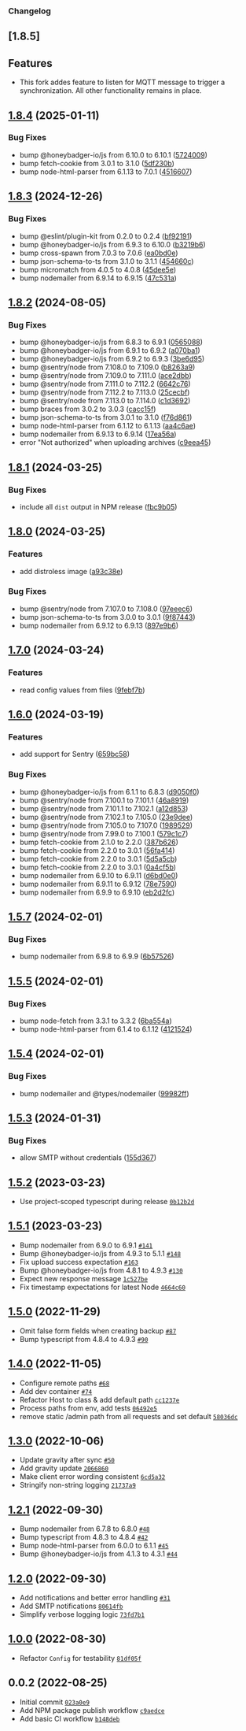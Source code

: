 ### Changelog

## [1.8.5]

## Features
* This fork addes feature to listen for MQTT message to trigger a synchronization.  All other functionality remains in place.


## [1.8.4](https://github.com/mattwebbio/orbital-sync/compare/v1.8.3...v1.8.4) (2025-01-11)


### Bug Fixes

* bump @honeybadger-io/js from 6.10.0 to 6.10.1 ([5724009](https://github.com/mattwebbio/orbital-sync/commit/5724009853d88c7783eff9ab0d4f1197a994db78))
* bump fetch-cookie from 3.0.1 to 3.1.0 ([5df230b](https://github.com/mattwebbio/orbital-sync/commit/5df230bebd268a755bc1c8e85b21244bf7cd6097))
* bump node-html-parser from 6.1.13 to 7.0.1 ([4516607](https://github.com/mattwebbio/orbital-sync/commit/451660723238a132b44de259bf832ac263979f2c))

## [1.8.3](https://github.com/mattwebbio/orbital-sync/compare/v1.8.2...v1.8.3) (2024-12-26)


### Bug Fixes

* bump @eslint/plugin-kit from 0.2.0 to 0.2.4 ([bf92191](https://github.com/mattwebbio/orbital-sync/commit/bf921912c13c2a900cfbd2c17612ff0f8be2765a))
* bump @honeybadger-io/js from 6.9.3 to 6.10.0 ([b3219b6](https://github.com/mattwebbio/orbital-sync/commit/b3219b66fce6af5df03ed929dd8008c9cdbb161d))
* bump cross-spawn from 7.0.3 to 7.0.6 ([ea0bd0e](https://github.com/mattwebbio/orbital-sync/commit/ea0bd0eb5e61bc2baf5b50960780c6e628a29aff))
* bump json-schema-to-ts from 3.1.0 to 3.1.1 ([454660c](https://github.com/mattwebbio/orbital-sync/commit/454660cbdbe681bb06a11b46a52773ed13f5e83e))
* bump micromatch from 4.0.5 to 4.0.8 ([45dee5e](https://github.com/mattwebbio/orbital-sync/commit/45dee5ee690308c58d39a45f7aa682dba884e063))
* bump nodemailer from 6.9.14 to 6.9.15 ([47c531a](https://github.com/mattwebbio/orbital-sync/commit/47c531afed9ab1781527402dee6ac63a636e48e2))

## [1.8.2](https://github.com/mattwebbio/orbital-sync/compare/v1.8.1...v1.8.2) (2024-08-05)


### Bug Fixes

* bump @honeybadger-io/js from 6.8.3 to 6.9.1 ([0565088](https://github.com/mattwebbio/orbital-sync/commit/056508818cf312e3b4a0cef1912f4671be954a71))
* bump @honeybadger-io/js from 6.9.1 to 6.9.2 ([a070ba1](https://github.com/mattwebbio/orbital-sync/commit/a070ba13a5cef05ee55a219549d73302d3a4aea3))
* bump @honeybadger-io/js from 6.9.2 to 6.9.3 ([3be6d95](https://github.com/mattwebbio/orbital-sync/commit/3be6d959c9e2fa2260f5861f1a780c7dc2e74ed7))
* bump @sentry/node from 7.108.0 to 7.109.0 ([b8263a9](https://github.com/mattwebbio/orbital-sync/commit/b8263a9e7b1dbac60e15c44b5e9c650719dac7b5))
* bump @sentry/node from 7.109.0 to 7.111.0 ([ace2dbb](https://github.com/mattwebbio/orbital-sync/commit/ace2dbb286939853cdd6ca99fccd798a1171fa9e))
* bump @sentry/node from 7.111.0 to 7.112.2 ([6642c76](https://github.com/mattwebbio/orbital-sync/commit/6642c76295126cbc25e00a7acc5e68285b235f52))
* bump @sentry/node from 7.112.2 to 7.113.0 ([25cecbf](https://github.com/mattwebbio/orbital-sync/commit/25cecbf584a428926efc2cd29a3b871ce80e8804))
* bump @sentry/node from 7.113.0 to 7.114.0 ([c1d3692](https://github.com/mattwebbio/orbital-sync/commit/c1d3692d14680e20b769e21486e7b183a03ca746))
* bump braces from 3.0.2 to 3.0.3 ([cacc15f](https://github.com/mattwebbio/orbital-sync/commit/cacc15fd617073ea3ddbaa86f31407f1861f0e3d))
* bump json-schema-to-ts from 3.0.1 to 3.1.0 ([f76d861](https://github.com/mattwebbio/orbital-sync/commit/f76d861232da4bda67fb25702225133711d2d98d))
* bump node-html-parser from 6.1.12 to 6.1.13 ([aa4c6ae](https://github.com/mattwebbio/orbital-sync/commit/aa4c6aed19cb65ff09adc229342eea5a467b1590))
* bump nodemailer from 6.9.13 to 6.9.14 ([17ea56a](https://github.com/mattwebbio/orbital-sync/commit/17ea56ab6fb8d08b1576166d027508b6e60b129f))
* error "Not authorized" when uploading archives ([c9eea45](https://github.com/mattwebbio/orbital-sync/commit/c9eea45e6b2a806443375d35a5acad3fa53785d3))

## [1.8.1](https://github.com/mattwebbio/orbital-sync/compare/v1.8.0...v1.8.1) (2024-03-25)


### Bug Fixes

* include all `dist` output in NPM release ([fbc9b05](https://github.com/mattwebbio/orbital-sync/commit/fbc9b059da03b33f02cbe84007958bad3efbd930))

## [1.8.0](https://github.com/mattwebbio/orbital-sync/compare/v1.7.0...v1.8.0) (2024-03-25)


### Features

* add distroless image ([a93c38e](https://github.com/mattwebbio/orbital-sync/commit/a93c38e9b0f71033e5ad6bedf00a4bb67c3c2478))


### Bug Fixes

* bump @sentry/node from 7.107.0 to 7.108.0 ([97eeec6](https://github.com/mattwebbio/orbital-sync/commit/97eeec6bcbbce4a235186518b9b38e7b60d5efbc))
* bump json-schema-to-ts from 3.0.0 to 3.0.1 ([9f87443](https://github.com/mattwebbio/orbital-sync/commit/9f874439dd329a7914cda7f5616386de131ff58e))
* bump nodemailer from 6.9.12 to 6.9.13 ([897e9b6](https://github.com/mattwebbio/orbital-sync/commit/897e9b6f53c535aea8c12c8dd8db01776b6b342c))

## [1.7.0](https://github.com/mattwebbio/orbital-sync/compare/v1.6.0...v1.7.0) (2024-03-24)


### Features

* read config values from files ([9febf7b](https://github.com/mattwebbio/orbital-sync/commit/9febf7bf93639fcd259f18d7d094066dca959655))

## [1.6.0](https://github.com/mattwebbio/orbital-sync/compare/v1.5.7...v1.6.0) (2024-03-19)


### Features

* add support for Sentry ([659bc58](https://github.com/mattwebbio/orbital-sync/commit/659bc58d76314ec90afb39d4562206aa8f236f70))


### Bug Fixes

* bump @honeybadger-io/js from 6.1.1 to 6.8.3 ([d9050f0](https://github.com/mattwebbio/orbital-sync/commit/d9050f0a71862e5e89d2779ea095baa683588a72))
* bump @sentry/node from 7.100.1 to 7.101.1 ([46a8919](https://github.com/mattwebbio/orbital-sync/commit/46a8919434fd3f33441b66b0623da0d4b45e0f8a))
* bump @sentry/node from 7.101.1 to 7.102.1 ([a12d853](https://github.com/mattwebbio/orbital-sync/commit/a12d853dc5cd379368f974c2b35f28a857879bdf))
* bump @sentry/node from 7.102.1 to 7.105.0 ([23e9dee](https://github.com/mattwebbio/orbital-sync/commit/23e9dee2bd457b362c82684217c05d75c387d336))
* bump @sentry/node from 7.105.0 to 7.107.0 ([1989529](https://github.com/mattwebbio/orbital-sync/commit/19895295892f21ef183d573c0b007442990473db))
* bump @sentry/node from 7.99.0 to 7.100.1 ([579c1c7](https://github.com/mattwebbio/orbital-sync/commit/579c1c7ce47311e4686961720132599a6e85b9d3))
* bump fetch-cookie from 2.1.0 to 2.2.0 ([387b626](https://github.com/mattwebbio/orbital-sync/commit/387b6266518a598f0b0fb0fda10d0694d95de7ef))
* bump fetch-cookie from 2.2.0 to 3.0.1 ([56fa414](https://github.com/mattwebbio/orbital-sync/commit/56fa414fa117d80bb49311831abaebc951fe2e31))
* bump fetch-cookie from 2.2.0 to 3.0.1 ([5d5a5cb](https://github.com/mattwebbio/orbital-sync/commit/5d5a5cb9b28f916508c2a4f0c2e353ce14c59116))
* bump fetch-cookie from 2.2.0 to 3.0.1 ([0a4cf5b](https://github.com/mattwebbio/orbital-sync/commit/0a4cf5b7ff647993bb3ebb8abb827b32b53a54c9))
* bump nodemailer from 6.9.10 to 6.9.11 ([d6bd0e0](https://github.com/mattwebbio/orbital-sync/commit/d6bd0e0e275d9c34da42a45e17202d0b7367ea7e))
* bump nodemailer from 6.9.11 to 6.9.12 ([78e7590](https://github.com/mattwebbio/orbital-sync/commit/78e7590d09570068b413bec26f4d41ab44dfd1a1))
* bump nodemailer from 6.9.9 to 6.9.10 ([eb2d2fc](https://github.com/mattwebbio/orbital-sync/commit/eb2d2fc3453e72b1fcf2469c60cb097520321c4f))

## [1.5.7](https://github.com/mattwebbio/orbital-sync/compare/v1.5.6...v1.5.7) (2024-02-01)


### Bug Fixes

* bump nodemailer from 6.9.8 to 6.9.9 ([6b57526](https://github.com/mattwebbio/orbital-sync/commit/6b575269f438808218ae80bda2b9e8d130166917))

## [1.5.5](https://github.com/mattwebbio/orbital-sync/compare/v1.5.4...v1.5.5) (2024-02-01)

### Bug Fixes

* bump node-fetch from 3.3.1 to 3.3.2 ([6ba554a](https://github.com/mattwebbio/orbital-sync/commit/6ba554a793f3a991f144727d431049a5dbe57f80))
* bump node-html-parser from 6.1.4 to 6.1.12 ([4121524](https://github.com/mattwebbio/orbital-sync/commit/4121524617814ce58a9f2e437deea738890b7bc4))

## [1.5.4](https://github.com/mattwebbio/orbital-sync/compare/v1.5.3...v1.5.4) (2024-02-01)


### Bug Fixes

* bump nodemailer and @types/nodemailer ([99982ff](https://github.com/mattwebbio/orbital-sync/commit/99982ff5763e910a70d5a0b5f5c59c59a17cedf7))

## [1.5.3](https://github.com/mattwebbio/orbital-sync/compare/v1.5.2...v1.5.3) (2024-01-31)


### Bug Fixes

* allow SMTP without credentials ([155d367](https://github.com/mattwebbio/orbital-sync/commit/155d3678d61d3e2b003c879cb08a8b63c8c562c6))

## [1.5.2](https://github.com/mattwebbio/orbital-sync/compare/v1.5.1...v1.5.2) (2023-03-23)

- Use project-scoped typescript during release [`0b12b2d`](https://github.com/mattwebbio/orbital-sync/commit/0b12b2d306adf33b4a4e448da1d07a778687f3f6)

## [1.5.1](https://github.com/mattwebbio/orbital-sync/compare/v1.5.1-0...v1.5.1) (2023-03-23)

- Bump nodemailer from 6.9.0 to 6.9.1 [`#141`](https://github.com/mattwebbio/orbital-sync/pull/141)
- Bump @honeybadger-io/js from 4.9.3 to 5.1.1 [`#148`](https://github.com/mattwebbio/orbital-sync/pull/148)
- Fix upload success expectation [`#163`](https://github.com/mattwebbio/orbital-sync/pull/163)
- Bump @honeybadger-io/js from 4.8.1 to 4.9.3 [`#130`](https://github.com/mattwebbio/orbital-sync/pull/130)
- Expect new response message [`1c527be`](https://github.com/mattwebbio/orbital-sync/commit/1c527bec4cb3d17255a2608f4b2130af272e5930)
- Fix timestamp expectations for latest Node [`4664c60`](https://github.com/mattwebbio/orbital-sync/commit/4664c602a12c4ed38662f3b5114da6bfa5428a75)

## [1.5.0](https://github.com/mattwebbio/orbital-sync/compare/v1.4.1-0...v1.5.0) (2022-11-29)

- Omit false form fields when creating backup [`#87`](https://github.com/mattwebbio/orbital-sync/pull/87)
- Bump typescript from 4.8.4 to 4.9.3 [`#90`](https://github.com/mattwebbio/orbital-sync/pull/90)

## [1.4.0](https://github.com/mattwebbio/orbital-sync/compare/v1.4.0-1...v1.4.0) (2022-11-05)

- Configure remote paths [`#68`](https://github.com/mattwebbio/orbital-sync/pull/68)
- Add dev container [`#74`](https://github.com/mattwebbio/orbital-sync/pull/74)
- Refactor Host to class & add default path [`cc1237e`](https://github.com/mattwebbio/orbital-sync/commit/cc1237ed3c18a4437175248799be52dcdb229b4c)
- Process paths from env, add tests [`06492e5`](https://github.com/mattwebbio/orbital-sync/commit/06492e512f2d94313e622987558c464e72667643)
- remove static /admin path from all requests and set default [`58036dc`](https://github.com/mattwebbio/orbital-sync/commit/58036dc8ed5a009951936a3ff227c0ea6480b692)

## [1.3.0](https://github.com/mattwebbio/orbital-sync/compare/v1.2.2-beta.0...v1.3.0) (2022-10-06)

- Update gravity after sync [`#50`](https://github.com/mattwebbio/orbital-sync/pull/50)
- Add gravity update [`2066860`](https://github.com/mattwebbio/orbital-sync/commit/20668603c869687e1bfa14d32187e7274dfec2e9)
- Make client error wording consistent [`6cd5a32`](https://github.com/mattwebbio/orbital-sync/commit/6cd5a32fa5f02996b3689431c6e7aa860a1ac9cd)
- Stringify non-string logging [`21737a9`](https://github.com/mattwebbio/orbital-sync/commit/21737a96fee2de8c0db50771f3bfe12cee637144)

## [1.2.1](https://github.com/mattwebbio/orbital-sync/compare/v1.2.0...v1.2.1) (2022-09-30)

- Bump nodemailer from 6.7.8 to 6.8.0 [`#48`](https://github.com/mattwebbio/orbital-sync/pull/48)
- Bump typescript from 4.8.3 to 4.8.4 [`#42`](https://github.com/mattwebbio/orbital-sync/pull/42)
- Bump node-html-parser from 6.0.0 to 6.1.1 [`#45`](https://github.com/mattwebbio/orbital-sync/pull/45)
- Bump @honeybadger-io/js from 4.1.3 to 4.3.1 [`#44`](https://github.com/mattwebbio/orbital-sync/pull/44)

## [1.2.0](https://github.com/mattwebbio/orbital-sync/compare/v1.1.3-beta.2...v1.2.0) (2022-09-30)

- Add notifications and better error handling [`#31`](https://github.com/mattwebbio/orbital-sync/pull/31)
- Add SMTP notifications [`80614fb`](https://github.com/mattwebbio/orbital-sync/commit/80614fba02a62aeab32b0ecfefd65366ea3622b8)
- Simplify verbose logging logic [`73fd7b1`](https://github.com/mattwebbio/orbital-sync/commit/73fd7b152efbeabf6c6cec69c75611d098038a78)

## [1.0.0](https://github.com/mattwebbio/orbital-sync/compare/v0.0.8...v1.0.0) (2022-08-30)

- Refactor `Config` for testability [`81df05f`](https://github.com/mattwebbio/orbital-sync/commit/81df05fc84c8158164075d9adeb32c832d73a276)

## 0.0.2 (2022-08-25)

- Initial commit [`023a0e9`](https://github.com/mattwebbio/orbital-sync/commit/023a0e9e0e1f0ed43963ca87532b2c02bc42211f)
- Add NPM package publish workflow [`c9aedce`](https://github.com/mattwebbio/orbital-sync/commit/c9aedcef8a0ada726061ee3623a4a963d9dd37f0)
- Add basic CI workflow [`b148deb`](https://github.com/mattwebbio/orbital-sync/commit/b148deb01bcad5d2b9abfb0abaa636cae828203d)
